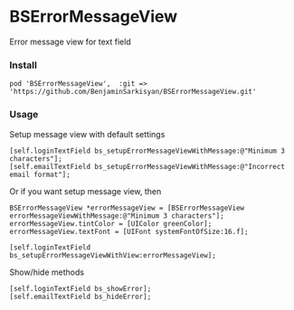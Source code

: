 # BSErrorMessageView
Error message view for text field

### Install
`pod 'BSErrorMessageView',  :git => 'https://github.com/BenjaminSarkisyan/BSErrorMessageView.git'`

### Usage
Setup message view with default settings
```
[self.loginTextField bs_setupErrorMessageViewWithMessage:@"Minimum 3 characters"];
[self.emailTextField bs_setupErrorMessageViewWithMessage:@"Incorrect email format"];
```
Or if you want setup message view, then
</br>
```
BSErrorMessageView *errorMessageView = [BSErrorMessageView errorMessageViewWithMessage:@"Minimum 3 characters"];
errorMessageView.tintColor = [UIColor greenColor];
errorMessageView.textFont = [UIFont systemFontOfSize:16.f];

[self.loginTextField bs_setupErrorMessageViewWithView:errorMessageView];
```
Show/hide methods
```
[self.loginTextField bs_showError];
[self.emailTextField bs_hideError];
```
